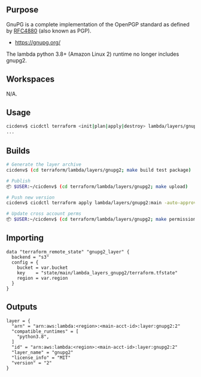 ## Purpose
GnuPG is a complete implementation of the OpenPGP standard as defined by 
[RFC4880](https://tools.ietf.org/html/rfc4880) 
(also known as PGP).

* https://gnupg.org/

The lambda python 3.8+ (Amazon Linux 2) runtime no longer includes gnupg2.

## Workspaces
N/A.

## Usage
```bash
cicdenv$ cicdctl terraform <init|plan|apply|destroy> lambda/layers/gnupg2:main
...
```

## Builds
```bash
# Generate the layer archive
cicdenv$ (cd terraform/lambda/layers/gnupg2; make build test package)

# Publish
📦 $USER:~/cicdenv$ (cd terraform/lambda/layers/gnupg2; make upload)

# Push new version
cicdenv$ cicdctl terraform apply lambda/layers/gnupg2:main -auto-approve

# Update cross account perms
📦 $USER:~/cicdenv$ (cd terraform/lambda/layers/gnupg2; make permissions)
```

## Importing
```hcl
data "terraform_remote_state" "gnupg2_layer" {
  backend = "s3"
  config = {
    bucket = var.bucket
    key    = "state/main/lambda_layers_gnupg2/terraform.tfstate"
    region = var.region
  }
}
```

## Outputs
```hcl
layer = {
  "arn" = "arn:aws:lambda:<region>:<main-acct-id>:layer:gnupg2:2"
  "compatible_runtimes" = [
    "python3.8",
  ]
  "id" = "arn:aws:lambda:<region>:<main-acct-id>:layer:gnupg2:2"
  "layer_name" = "gnupg2"
  "license_info" = "MIT"
  "version" = "2"
}
```
